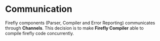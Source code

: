 # Communication

Firefly components (Parser, Compiler and Error Reporting) communicates through **Channels**. This decision is to make **Firefly Compiler** able to compile firefly code concurrently.